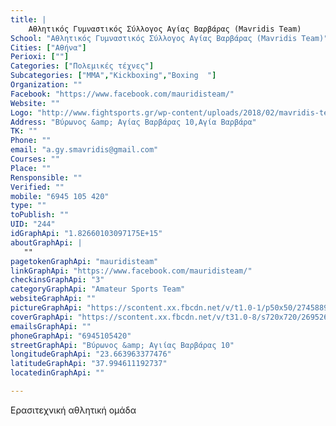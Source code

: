 ```yaml
---
title: |
    Αθλητικός Γυμναστικός Σύλλογος Αγίας Βαρβάρας (Mavridis Team)
School: "Αθλητικός Γυμναστικός Σύλλογος Αγίας Βαρβάρας (Mavridis Team)"
Cities: ["Αθήνα"]
Perioxi: [""]
Categories: ["Πολεμικές τέχνες"]
Subcategories: ["MMA","Kickboxing","Boxing  "]
Organization: ""
Facebook: "https://www.facebook.com/mauridisteam/"
Website: ""
Logo: "http://www.fightsports.gr/wp-content/uploads/2018/02/mavridis-team-agis-logo.jpg"
Address: "Βύρωνος &amp; Αγίας Βαρβάρας 10,Αγία Βαρβάρα"
TK: ""
Phone: ""
email: "a.gy.smavridis@gmail.com"
Courses: ""
Place: ""
Rensponsible: ""
Verified: ""
mobile: "6945 105 420"
type: ""
toPublish: ""
UID: "244"
idGraphApi: "1.82660103097175E+15"
aboutGraphApi: | 
   ""
pagetokenGraphApi: "mauridisteam"
linkGraphApi: "https://www.facebook.com/mauridisteam/"
checkinsGraphApi: "3"
categoryGraphApi: "Amateur Sports Team"
websiteGraphApi: ""
pictureGraphApi: "https://scontent.xx.fbcdn.net/v/t1.0-1/p50x50/27458899_1827753084189878_1743217859464194148_n.jpg?oh=dfedb4b080e43e9e062ee22459323b0b&amp;oe=5B0C0E0E"
coverGraphApi: "https://scontent.xx.fbcdn.net/v/t31.0-8/s720x720/26952632_1826615310970322_52898729747873769_o.jpg?oh=09e795a56290afbd496133261aa71de0&amp;oe=5B429AC7"
emailsGraphApi: ""
phoneGraphApi: "6945105420"
streetGraphApi: "Βύρωνος &amp; Αγιίας Βαρβάρας 10"
longitudeGraphApi: "23.663963377476"
latitudeGraphApi: "37.994611192737"
locatedinGraphApi: ""

---
```


Ερασιτεχνική αθλητική ομάδα

